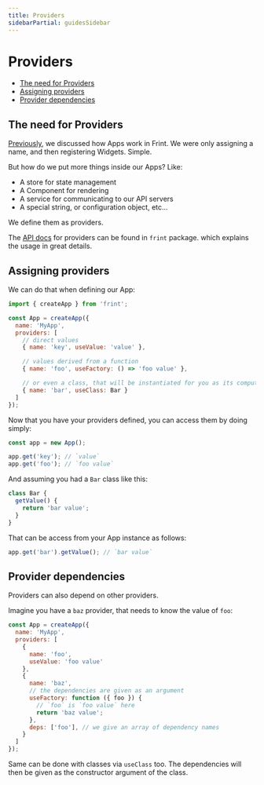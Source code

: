 ```yaml
---
title: Providers
sidebarPartial: guidesSidebar
---
```


# Providers

<!-- MarkdownTOC depth=1 autolink=true bracket=round -->

- [The need for Providers](#the-need-for-providers)
- [Assigning providers](#assigning-providers)
- [Provider dependencies](#provider-dependencies)

<!-- /MarkdownTOC -->

## The need for Providers

[Previously](../apps), we discussed how Apps work in Frint. We were only assigning a name, and then registering Widgets. Simple.

But how do we put more things inside our Apps? Like:

* A store for state management
* A Component for rendering
* A service for communicating to our API servers
* A special string, or configuration object, etc...

We define them as providers.

The [API docs](../../docs/packages/frint#understanding-providers) for providers can be found in `frint` package. which explains the usage in great details.

## Assigning providers

We can do that when defining our App:

```js
import { createApp } from 'frint';

const App = createApp({
  name: 'MyApp',
  providers: [
    // direct values
    { name: 'key', useValue: 'value' },

    // values derived from a function
    { name: 'foo', useFactory: () => 'foo value' },

    // or even a class, that will be instantiated for you as its computed value
    { name: 'bar', useClass: Bar }
  ]
});
```

Now that you have your providers defined, you can access them by doing simply:

```js
const app = new App();

app.get('key'); // `value`
app.get('foo'); // `foo value`
```

And assuming you had a `Bar` class like this:

```js
class Bar {
  getValue() {
    return 'bar value';
  }
}
```

That can be access from your App instance as follows:

```js
app.get('bar').getValue(); // `bar value`
```

## Provider dependencies

Providers can also depend on other providers.

Imagine you have a `baz` provider, that needs to know the value of `foo`:

```js
const App = createApp({
  name: 'MyApp',
  providers: [
    {
      name: 'foo',
      useValue: 'foo value'
    },
    {
      name: 'baz',
      // the dependencies are given as an argument
      useFactory: function ({ foo }) {
        // `foo` is `foo value` here
        return 'baz value';
      },
      deps: ['foo'], // we give an array of dependency names
    }
  ]
});
```

Same can be done with classes via `useClass` too. The dependencies will then be given as the constructor argument of the class.
